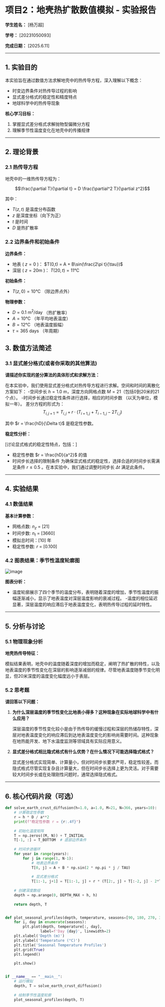 # 项目2：地壳热扩散数值模拟 - 实验报告

**学生姓名：** [杨万超]

**学号：** [20231050093]

**完成日期：** [2025.6.11]


---

## 1. 实验目的

本实验旨在通过数值方法求解地壳中的热传导方程，深入理解以下概念：

- 时变边界条件对热传导过程的影响
- 显式差分格式的稳定性和精度特点
- 地球科学中的热传导现象

**核心学习目标：**
1. 掌握显式差分格式求解抛物型偏微分方程
2. 理解季节性温度变化在地壳中的传播规律

---

## 2. 理论背景

### 2.1 热传导方程

地壳中的一维热传导方程为：

$$\frac{\partial T}{\partial t} = D \frac{\partial^2 T}{\partial z^2}$$

其中：
- $T(z,t)$ 是温度分布函数
- $z$ 是深度坐标（向下为正）
- $t$ 是时间
- $D$ 是热扩散率

### 2.2 边界条件和初始条件

**边界条件：**
- 地表 ( $z=0$ )： $T(0,t) = A + B\sin(\frac{2\pi t}{\tau})$
- 深层 ( $z=20\text{m}$ )： $T(20,t) = 11°\text{C}$

**初始条件：**
- $T(z,0) = 10°\text{C}$ （除边界点外）

**物理参数：**
- $D = 0.1 \text{ m}^2/\text{day}$ （热扩散率）
- $A = 10°\text{C}$ （年平均地表温度）
- $B = 12°\text{C}$ （地表温度振幅）
- $\tau = 365 \text{ days}$ （年周期）


## 3. 数值方法简述

### 3.1 显式差分格式(或者你采取的其他算法)

**请描述你实现的差分算法的具体形式和求解方法：**

在本实验中，我们使用显式差分格式对热传导方程进行求解。空间和时间的离散化方案如下：
-空间步长 $h=1.0$ m，深度方向网格点数 $M=21$（包括0到20米的21个点）。
-时间步长通过稳定性条件进行选择，相应的时间步数 
（以天为单位，模拟一年）。
差分方程的形式为：
$$T_{i,j+1} = T_{i,j} + r \cdot (T_{i+1,j} + T_{i-1,j} - 2T_{i,j})$$

其中 $r = \frac{hD}{\Delta t}$ 是稳定性参数。


**稳定性分析：**

[讨论显式格式的稳定性特点，包括：]
- 稳定性参数 $r = \frac{hD}{a^2}$ 的值
- 时间步长选择的限制条件
为确保显式格式的稳定性，选择合适的时间步长需满足条件 $r \leq 0.5$ 。在本实验中，我们通过调整时间步长 $\Delta t$ 满足此条件。
---

## 4. 实验结果

### 4.1 数值结果

**基本计算参数：**
- 网格点数: $n_z$ =  [21]
- 时间步数: $n_t$ =  [3660]
- 模拟总时间：[10] 年
- 稳定性参数: $r$ =  [0.100]

### 4.2 图表结果：季节性温度轮廓图

![image](https://github.com/user-attachments/assets/061e4ccb-c59b-4197-9969-d49e2676b498)


**图表分析：**
- 温度轮廓展示了四个季节的温度分布，表明随着深度的增加，季节性温度的振幅逐渐减小，显示了地表温度对深层温度影响的衰减过程。
-温度的相位延迟显著，深层温度的响应滞后于地表温度变化，表明热传导过程的延时特性。
---

## 5. 分析与讨论

### 5.1 物理现象分析

**地壳热传导特征：**

模拟结果表明，地壳中的温度随着深度的增加而稳定，阐明了热扩散的特性，以及地表温度的季节性变化在深层的影响逐渐减弱的规律。尽管地表温度随季节变化明显，但20米深度的温度变化幅度远小于表层。


### 5.2 思考题

**请回答以下问题：**

1. **为什么深层温度的季节性变化比地表小得多？这种现象在实际地球科学中有什么应用？**

   深层温度的季节性变化较小是由于热传导的缓慢过程和深层的热储存特性，深层对地表温度变化的响应滞后到达地表温度变化的影响尚需要时间。这种现象在地热能开发、地下水温度监测等领域具有实际应用意义。

3. **显式差分格式相比隐式格式有什么优势？在什么情况下可能选择隐式格式？**

   显式差分格式实现简单、计算量小，但对时间步长要求严苛，稳定性较差。而隐式格式尽管实现复杂且计算量大，但在时间步长选择上更为灵活。对于需要较大时间步长或在处理刚性问题时，通常选择隐式格式。


---

## 6. 核心代码片段（可选）

```python
def solve_earth_crust_diffusion(h=1.0, a=1.0, M=21, N=366, years=10):
    # 计算稳定性参数
    r = h * D / a**2
    print(f"稳定性参数 r = {r:.4f}")
    
    # 初始化温度矩阵
    T = np.zeros((M, N)) + T_INITIAL
    T[-1, :] = T_BOTTOM  # 底部边界条件
    
    # 时间步进循环
    for year in range(years):
        for j in range(1, N-1):
            # 地表边界条件
            T[0, j] = A + B * np.sin(2 * np.pi * j / TAU)
            
            # 显式差分格式
            T[1:-1, j+1] = T[1:-1, j] + r * (T[2:, j] + T[:-2, j] - 2*T[1:-1, j])
    
    # 创建深度数组
    depth = np.arange(0, DEPTH_MAX + h, h)
    
    return depth, T


def plot_seasonal_profiles(depth, temperature, seasons=[90, 180, 270, 365]):
    for i, day in enumerate(seasons):
        plt.plot(depth, temperature[:, day], 
                label=f'Day {day}', linewidth=2)
    plt.xlabel('Depth (m)')
    plt.ylabel('Temperature (°C)')
    plt.title('Seasonal Temperature Profiles')
    plt.grid(True)
    plt.legend()
    
    plt.show()


if __name__ == "__main__":
    # 运行模拟
    depth, T = solve_earth_crust_diffusion()
    
    # 绘制季节性温度轮廓
    plot_seasonal_profiles(depth, T)

```

